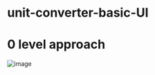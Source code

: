 # unit-converter-basic-UI
# 0 level approach 

![image](https://user-images.githubusercontent.com/70065597/172203486-7c433f84-bfc4-4b09-bd70-e324b3975bc6.png)
